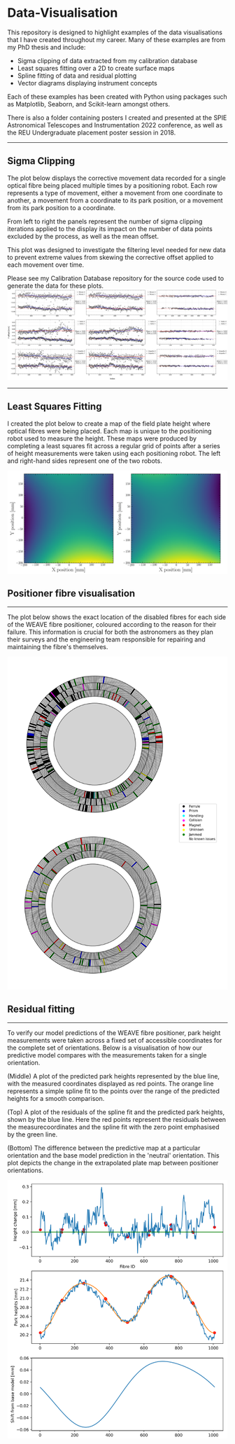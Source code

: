 # Data-Visualisation

This repository is designed to highlight examples of the data visualisations that I have created throughout my career. Many of these examples are from my PhD thesis and include:
- Sigma clipping of data extracted from my calibration database
- Least squares fitting over a 2D to create surface maps
- Spline fitting of data and residual plotting
- Vector diagrams displaying instrument concepts

Each of these examples has been created with Python using packages such as Matplotlib, Seaborn, and Scikit-learn amongst others.

There is also a folder containing posters I created and presented at the SPIE Astronomical Telescopes and Instrumentation 2022 conference, as well as the REU Undergraduate placement poster session in 2018.

---

## Sigma Clipping

The plot below displays the corrective movement data recorded for a single optical fibre being placed multiple times by a positioning robot. Each row represents a type of movement, either a movement from one coordinate to another, a movement from a coordinate to its park position, or a movement from its park position to a coordinate.

From left to right the panels represent the number of sigma clipping iterations applied to the display its impact on the number of data points excluded by the process, as well as the mean offset.

This plot was designed to investigate the filtering level needed for new data to prevent extreme values from skewing the corrective offset applied to each movement over time.

Please see my Calibration Database repository for the source code used to generate the data for these plots.
![alt Sigma Clipping](data_vis_examples/Fibre_192_sigma_clipping.png)

---
## Least Squares Fitting

I created the plot below to create a map of the field plate height where optical fibres were being placed. Each map is unique to the positioning robot used to measure the height. These maps were produced by completing a least squares fit across a regular grid of points after a series of height measurements were taken using each positioning robot. The left and right-hand sides represent one of the two robots.

![alt 2D profile maps](data_vis_examples/Nona_Morta_A_combined_ZD40.png)


## Positioner fibre visualisation
---
The plot below shows the exact location of the disabled fibres for each side of the WEAVE fibre positioner, coloured according to the reason for their failure.
This information is crucial for both the astronomers as they plan their surveys and the engineering team responsible for repairing and maintaining the fibre's themselves.

![alt Positioner diagram](data_vis_examples/combined_MOS_2023_professional_plot.png)

## Residual fitting
---
To verify our model predictions of the WEAVE fibre positioner, park height measurements were taken across a fixed set of accessible coordinates for the complete set of orientations. Below is a visualisation of how our predictive model compares with the measurements taken for a single orientation.

(Middle) A plot of the predicted park heights represented by the blue line, with the measured coordinates displayed as red points. The orange line represents a simple spline fit to the points over the range of the predicted heights for a smooth comparison.

(Top) A plot of the residuals of the spline fit and the predicted park heights, shown by the blue line. Here the red points represent the residuals between the measurecoordinates and the spline fit with the zero point emphasised by the green line.

(Bottom) The difference between the predictive map at a particular orientation and the base model prediction in the 'neutral' orientation. This plot depicts the change in the extrapolated plate map between positioner orientations.

![alt Residual fitting](data_vis_examples/Morta_A_Park_prediction_model_minus_spline_fit_ZD_40_Rot_60.png)



